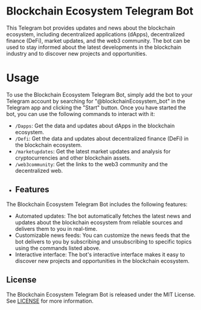 # Blockchain Ecosystem Telegram Bot
This Telegram bot provides updates and news about the blockchain ecosystem, including decentralized applications (dApps), decentralized finance (DeFi), market updates, and the web3 community. The bot can be used to stay informed about the latest developments in the blockchain industry and to discover new projects and opportunities.
# Usage
To use the Blockchain Ecosystem Telegram Bot, simply add the bot to your Telegram account by searching for "@blockchainEcosystem_bot" in the Telegram app and clicking the "Start" button.
Once you have started the bot, you can use the following commands to interact with it:

- `/Dapps`: Get the data and updates about dApps in the blockchain ecosystem.
- `/Defi`: Get the data and updates about decentralized finance (DeFi) in the blockchain ecosystem.
- `/marketupdates`: Get the latest market updates and analysis for cryptocurrencies and other blockchain assets.
- `/web3community`: Get the links to the web3 community and the decentralized web.
- ## Features

The Blockchain Ecosystem Telegram Bot includes the following features:

- Automated updates: The bot automatically fetches the latest news and updates about the blockchain ecosystem from reliable sources and delivers them to you in real-time.
- Customizable news feeds: You can customize the news feeds that the bot delivers to you by subscribing and unsubscribing to specific topics using the commands listed above.
- Interactive interface: The bot's interactive interface makes it easy to discover new projects and opportunities in the blockchain ecosystem.

## License

The Blockchain Ecosystem Telegram Bot is released under the MIT License. See [LICENSE](LICENSE) for more information.
